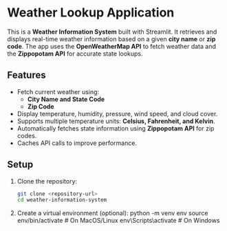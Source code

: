 # Weather Lookup Application

This is a **Weather Information System** built with Streamlit. It retrieves and displays real-time weather information based on a 
given **city name** or **zip code**. The app uses the **OpenWeatherMap API** to fetch weather data and the **Zippopotam API** for accurate state lookups.

## Features

- Fetch current weather using:
  - **City Name and State Code**
  - **Zip Code**
- Display temperature, humidity, pressure, wind speed, and cloud cover.
- Supports multiple temperature units: **Celsius, Fahrenheit, and Kelvin**.
- Automatically fetches state information using **Zippopotam API** for zip codes.
- Caches API calls to improve performance.

## Setup

1. Clone the repository:
   ```bash
   git clone <repository-url>
   cd weather-information-system
2.	Create a virtual environment (optional):
python -m venv env
source env/bin/activate  # On MacOS/Linux
env\Scripts\activate  # On Windows
